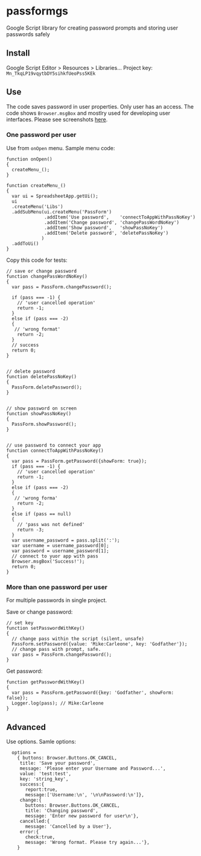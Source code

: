 # passformgs
Google Script library for creating password prompts and storing user passwords safely

## Install
Google Script Editor > Resources > Libraries...
Project key: 
`Mn_TkqLP19vqytbDY5sihkfUeoPss5KEk`

## Use

The code saves password in user properties. Only user has an access.
The code shows `Browser.msgBox` and mostlry used for developing user interfaces. Please see screenshots [here](https://sheetswithmaxmakhrov.wordpress.com/2019/10/02/sample-password-form-google-script/).


### One password per user

Use from `onOpen` menu. Sample menu code:

    function onOpen()
    {
      createMenu_();
    }
    
    function createMenu_()
    {
      var ui = SpreadsheetApp.getUi();
      ui 
      .createMenu('Libs')
      .addSubMenu(ui.createMenu('PassForm')
                  .addItem('Use password',    'connectToAppWithPassNoKey')
                  .addItem('Change password', 'changePassWordNoKey')
                  .addItem('Show password',   'showPassNoKey') 
                  .addItem('Delete password', 'deletePassNoKey') 
                 ) 
      .addToUi()
    }

Copy this code for tests:

    // save or change password
    function changePassWordNoKey()
    {
      var pass = PassForm.changePassword();
      
      if (pass === -1) { 
        // 'user cancelled operation'
        return -1;
      }
      else if (pass === -2)
      {
       // 'wrong format'
        return -2;
      }
      // success
      return 0;  
    }
    
    
    // delete password
    function deletePassNoKey()
    {
      PassForm.deletePassword();  
    }
    
    
    // show password on screen
    function showPassNoKey()
    {
      PassForm.showPassword();  
    }

    
    // use password to connect your app
    function connectToAppWithPassNoKey()
    {
      var pass = PassForm.getPassword({showForm: true});  
      if (pass === -1) { 
        // 'user cancelled operation'
        return -1;
      }
      else if (pass === -2)
      {
       // 'wrong forma'
        return -2;
      }  
      else if (pass == null)
      {
        // 'pass was not defined'  
        return -3;
      }
      var username_password = pass.split(':');  
      var username = username_password[0];
      var password = username_password[1];   
      // connect to yuor app with pass 
      Browser.msgBox('Success!');
      return 0;   
    }




### More than one password per user

For multiple passwords in single project.

Save or change password:

    // set key
    function setPasswordWithKey()
    { 
      // change pass within the script (silent, unsafe)
      PassForm.setPassword({value: 'Mike:Carleone', key: 'Godfather'}); 
      // change pass with prompt, safe.
      var pass = PassForm.changePassword();
    }

Get password:

    function getPasswordWithKey()
    {        
      var pass = PassForm.getPassword({key: 'Godfather', showForm: false});
      Logger.log(pass); // Mike:Carleone  
    }


## Advanced
Use options. Samle options:

      options = 
        { buttons: Browser.Buttons.OK_CANCEL, 
         title: 'Save your password', 
         message: 'Please enter your Username and Password...',
         value: 'test:test',
         key: 'string_key',
         success:{
           report:true, 
           message:['Username:\n', '\n\nPassword:\n']}, 
         change:{
           buttons: Browser.Buttons.OK_CANCEL, 
           title: 'Changing password', 
           message: 'Enter new password for user\n'}, 
         cancelled:{
           message: 'Cancelled by a User'}, 
         error:{
           check:true, 
           message: 'Wrong format. Please try again...'}, 
        }
    
       
